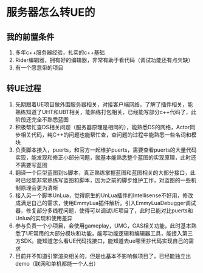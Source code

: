# 服务器怎么转UE的
## 我的前置条件
1. 多年c++服务器经验，扎实的c++基础
2. Rider编辑器，拥有好的编辑器，非常有助于看代码（调试功能还有点欠缺）
3. 有一个愿意带的项目

## 转UE过程
1. 先期跟着UE项目做外围服务器相关，对接客户端网络，了解了插件相关，能熟练知道了UHT和UBT相关，能熟练打包相关，已经能写部分c++代码了，此阶段还完全不熟悉蓝图
2. 积极帮忙查DS相关问题（服务器原理是相同的），能熟悉DS的网络，Actor同步相关代码，纯C++的问题也能帮忙查，查问题的过程中能熟悉一些名词和模块
3. 负责脚本接入，puerts，和官方一起维护puerts，需要查看puerts的大量代码实现，能发现和修正小部分问题，就基本能熟悉整个蓝图的实现原理，此时还不需要写蓝图
4. 翻译一个巨型蓝图到ts脚本，真正熟练掌握蓝图和蓝图相关的大部分接口，此时已经能非常熟练写蓝图和脚本，因为之前的脚步维护工作，对蓝图的一些机制原理会更为清晰
5. 接入另一个脚本UnLua，觉得原生的UnLua插件的Intellisense不好用，修改成满足自己的需求，使用EmmyLua插件解析。引入EmmyLuaDebugger调试器，修复部分多线程问题，使得可以调试UE项目了，此时已能对比puerts和Unlua的实现和使用差异
6. 参与负责一个小项目，会使用gameplay，UMG，GAS相关功能，此时基本熟悉了UE常用的大部分模块和功能，能写功能逻辑和编辑器工具，能接入第三方SDK。能知道怎么看UE代码找接口，能知道去ue哪里抄代码实现自己的需求
7. 目前并不知道引擎渲染相关的，但是也基本不影响做项目了，已经能独立出demo（联网和单机都能一个人出）
